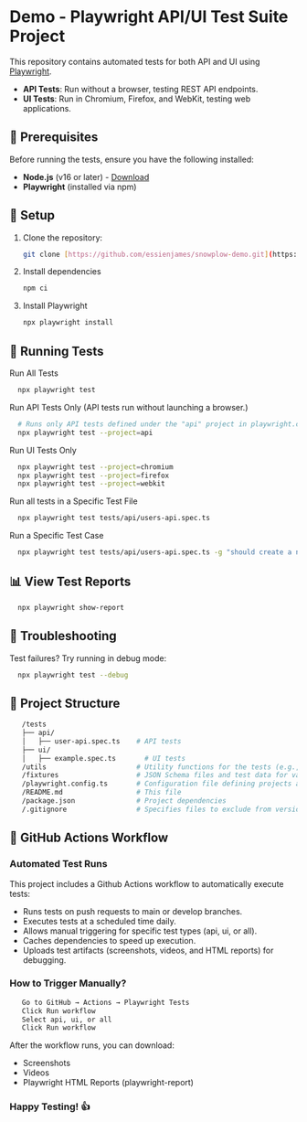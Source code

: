 # Demo - Playwright API/UI Test Suite Project

This repository contains automated tests for both API and UI using [Playwright](https://playwright.dev/).

- **API Tests**: Run without a browser, testing REST API endpoints.
- **UI Tests**: Run in Chromium, Firefox, and WebKit, testing web applications.

## 📌 Prerequisites

Before running the tests, ensure you have the following installed:

- **Node.js** (v16 or later) - [Download](https://nodejs.org/)
- **Playwright** (installed via npm)

## 🚀 Setup

1. Clone the repository:
   ```sh
   git clone [https://github.com/essienjames/snowplow-demo.git](https://github.com/essienjames/playwright-auto-test-demo.git)

2. Install dependencies
    ```sh
   npm ci
   
3. Install Playwright
    ```sh
   npx playwright install

## 🎯 Running Tests

Run All Tests
```sh
  npx playwright test
```

Run API Tests Only (API tests run without launching a browser.)
```sh
  # Runs only API tests defined under the "api" project in playwright.config.ts
  npx playwright test --project=api
```

Run UI Tests Only
```sh
  npx playwright test --project=chromium
  npx playwright test --project=firefox
  npx playwright test --project=webkit
```

Run all tests in a Specific Test File
```sh
  npx playwright test tests/api/users-api.spec.ts
```

Run a Specific Test Case
```sh
  npx playwright test tests/api/users-api.spec.ts -g "should create a new user"
```

## 📊 View Test Reports
```sh
  npx playwright show-report
```

## 🔧 Troubleshooting
Test failures? Try running in debug mode:
```sh
  npx playwright test --debug
```

## 📁 Project Structure
```sh
   /tests
   ├── api/
   │   ├── user-api.spec.ts    # API tests
   ├── ui/
   │   ├── example.spec.ts       # UI tests
   /utils                      # Utility functions for the tests (e.g., API helpers)
   /fixtures                   # JSON Schema files and test data for validation
   /playwright.config.ts       # Configuration file defining projects and settings for different test runs (API, UI, browsers)
   /README.md                  # This file
   /package.json               # Project dependencies
   /.gitignore                 # Specifies files to exclude from version control
```

## 📝 GitHub Actions Workflow
### Automated Test Runs
This project includes a Github Actions workflow to automatically execute tests:
- Runs tests on push requests to main or develop branches.
- Executes tests at a scheduled time daily.
- Allows manual triggering for specific test types (api, ui, or all).
- Caches dependencies to speed up execution.
- Uploads test artifacts (screenshots, videos, and HTML reports) for debugging.


### How to Trigger Manually?
```sh
   Go to GitHub → Actions → Playwright Tests
   Click Run workflow
   Select api, ui, or all
   Click Run workflow
```
After the workflow runs, you can download:
- Screenshots
- Videos
- Playwright HTML Reports (playwright-report)

### Happy Testing! 👍
